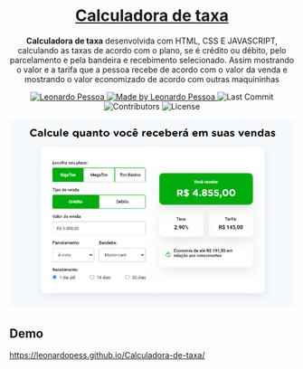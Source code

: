 <h1 align="center">
  <a href="https://leonardopess.github.io/Calculadora-de-taxa/">
    Calculadora de taxa
  </a>
</h1>

<p align="center"><b>Calculadora de taxa</b> desenvolvida com HTML, CSS E JAVASCRIPT, calculando as taxas de acordo com o plano, se é crédito ou débito, pelo parcelamento e pela bandeira e recebimento selecionado. Assim mostrando o valor e a tarifa que a pessoa recebe de acordo com o valor da venda e mostrando o valor economizado de acordo com outras maquininhas</p>

<p align="center">
   <a href="https://www.linkedin.com/in/leonardo-pessoa-5733121b5/">
      <img alt="Leonardo Pessoa" src="https://img.shields.io/badge/-Leonardo Pessoa-4e5acf?style=flat&logo=Linkedin&logoColor=white" />
   </a>
  
  <a href="https://github.com/csorlandi">
    <img alt="Made by Leonardo Pessoa" src="https://img.shields.io/badge/made%20by-Leonardo%20Pessoa-5965e0">
  </a>

  <img alt="Last Commit" src="https://img.shields.io/github/last-commit/LeonardoPess/Calculadora-de-taxa?color=rgb(89,101,224)%22">

  <img alt="Contributors" src="https://img.shields.io/github/contributors/LeonardoPess/Calculadora-de-taxa?color=rgb(89,101,224)">

  <img alt="License" src="https://img.shields.io/badge/license-MIT-%2304D361?color=rgb(89,101,224)">
</p>

<p align="center">
  <img src="https://github.com/LeonardoPess/Calculadora-de-taxa/blob/main/Screenshot_1.png">
</p>

## Demo
https://leonardopess.github.io/Calculadora-de-taxa/
